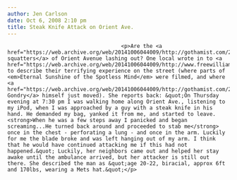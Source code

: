 ```yaml
---
author: Jen Carlson
date: Oct 6, 2008 2:10 pm
title: Steak Knife Attack on Orient Ave.
---
```


	
										<p>Are the <a href="https://web.archive.org/web/20141006044009/http://gothamist.com/2008/09/29/eternal_sunshine_house_evicts_squat.php">evicted squatters</a> of Orient Avenue lashing out? One local wrote in to <a href="https://web.archive.org/web/20141006044009/http://www.freewilliamsburg.com/archives/2008/10/steak_knived_on.html">FreeWilliamsburg</a> to describe their terrifying experience on the street (where parts of <em>Eternal Sunshine of the Spotless Mind</em> were filmed, and where <a href="https://web.archive.org/web/20141006044009/http://gothamist.com/2008/07/14/gondry.php">Michel Gondry</a> himself just moved). She reports back: &quot;On Thursday evening at 7:30 pm I was walking home along Orient Ave., listening to my iPod, when I was approached by a guy with a steak knife in his hand. He demanded my bag, yanked it from me, and started to leave. <strong>When he was a few steps away I panicked and began screaming...He turned back around and proceeded to stab me</strong> once in the chest - perforating a lung - and once in the arm. Luckily for me the blade broke and was left hanging out of my arm. I think that he would have continued attacking me if this had not happened.&quot; Luckily, her neighbors came out and helped her stay awake until the ambulance arrived, but her attacker is still out there. She described the man as &quot;age 20-22, biracial, approx 6ft and 170lbs, wearing a Mets hat.&quot;</p>					
										
									
				